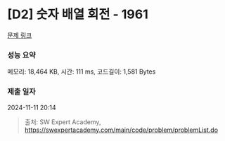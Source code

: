 # [D2] 숫자 배열 회전 - 1961 

[문제 링크](https://swexpertacademy.com/main/code/problem/problemDetail.do?contestProbId=AV5Pq-OKAVYDFAUq) 

### 성능 요약

메모리: 18,464 KB, 시간: 111 ms, 코드길이: 1,581 Bytes

### 제출 일자

2024-11-11 20:14



> 출처: SW Expert Academy, https://swexpertacademy.com/main/code/problem/problemList.do